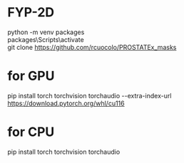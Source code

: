 # FYP-2D

python -m venv packages <br />
packages\Scripts\activate <br />
git clone https://github.com/rcuocolo/PROSTATEx_masks <br />

# for GPU
pip install torch torchvision torchaudio --extra-index-url https://download.pytorch.org/whl/cu116

# for CPU
pip install torch torchvision torchaudio